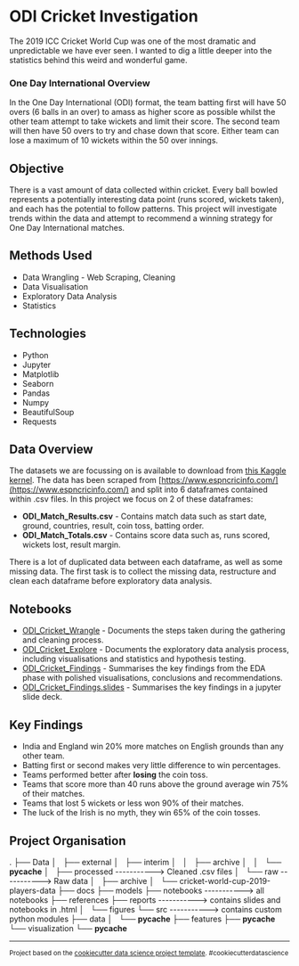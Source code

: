 # ODI Cricket Investigation

The 2019 ICC Cricket World Cup was one of the most dramatic and unpredictable we
have ever seen. I wanted to dig a little deeper into the statistics behind this
weird and wonderful game.

### One Day International Overview

In the One Day International (ODI) format, the team batting first will have 50
overs (6 balls in an over) to amass as higher score as possible whilst the other
team attempt to take wickets and limit their score. The second team will then
have 50 overs to try and chase down that score. Either team can lose a maximum
of 10 wickets within the 50 over innings.

## Objective

There is a vast amount of data collected within cricket. Every ball bowled
represents a potentially interesting data point (runs scored, wickets taken),
and each has the potential to follow patterns. This project will investigate
trends within the data and attempt to recommend a winning strategy for
One Day International matches.

## Methods Used
 - Data Wrangling - Web Scraping, Cleaning
 - Data Visualisation
 - Exploratory Data Analysis
 - Statistics

## Technologies
 - Python
 - Jupyter
 - Matplotlib
 - Seaborn
 - Pandas
 - Numpy
 - BeautifulSoup
 - Requests

## Data Overview

The datasets we are focussing on is available to download from [this Kaggle kernel](https://www.kaggle.com/venky73/icc-cricket-world-cup-2019-analysis).
The data has been scraped from [https://www.espncricinfo.com/](https://www.espncricinfo.com/)
and split into 6 dataframes contained within .csv files. In this project we
focus on 2 of these dataframes:

 - **ODI_Match_Results.csv** - Contains match data such as start date, ground,
    countries, result, coin toss, batting order.
 - **ODI_Match_Totals.csv** - Contains score data such as, runs scored,
    wickets lost, result margin.

There is a lot of duplicated data between each dataframe, as well as some
missing data. The first task is to collect the missing data, restructure and
clean each dataframe before exploratory data analysis.

## Notebooks
 - [ODI_Cricket_Wrangle](http://localhost:8888/notebooks/notebooks/ODI_Cricket_Wrangle.ipynb) - Documents the steps taken during the gathering and cleaning process.
 - [ODI_Cricket_Explore](http://localhost:8888/notebooks/notebooks/ODI_Cricket_Explore.ipynb) - Documents the exploratory data analysis process, including visualisations and statistics and hypothesis testing.
 - [ODI_Cricket_Findings](http://localhost:8888/notebooks/notebooks/ODI_Cricket_Findings.ipynb) - Summarises the key findings from the EDA phase with polished visualisations, conclusions and recommendations.
 - [ODI_Cricket_Findings.slides](http://localhost:8888/view/notebooks/ODI_Cricket_Findings.slides.html) - Summarises the key findings in a jupyter slide deck.

## Key Findings
- India and England win 20% more matches on English grounds than any other team.
- Batting first or second makes very little difference to win percentages.
- Teams performed better after **losing** the coin toss.
- Teams that score more than 40 runs above the ground average win 75% of their matches.
- Teams that lost 5 wickets or less won 90% of their matches.
- The luck of the Irish is no myth, they win 65% of the coin tosses.

## Project Organisation
.
├── Data
│   ├── external
│   ├── interim
│   │   ├── archive
│   │   └── __pycache__
│   ├── processed -----------> Cleaned .csv files
│   └── raw       -----------> Raw data
│       ├── archive
│       └── cricket-world-cup-2019-players-data
├── docs
├── models
├── notebooks  -----------> all notebooks
├── references
├── reports    -----------> contains slides and notebooks in .html
│   └── figures
└── src        -----------> contains custom python modules
    ├── data
    │   └── __pycache__
    ├── features
    ├── __pycache__
    └── visualization
        └── __pycache__



--------

<p><small>Project based on the <a target="_blank" href="https://drivendata.github.io/cookiecutter-data-science/">cookiecutter data science project template</a>. #cookiecutterdatascience</small></p>
